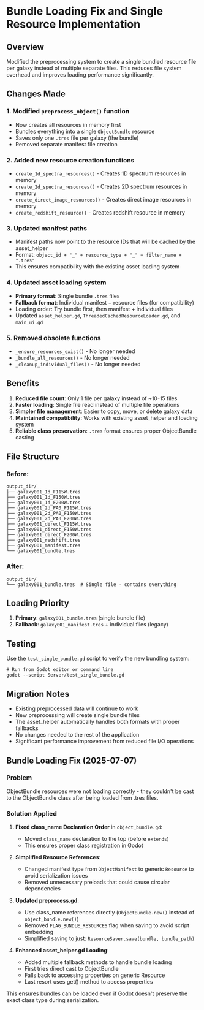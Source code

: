 # Bundle Loading Fix and Single Resource Implementation

## Overview
Modified the preprocessing system to create a single bundled resource file per galaxy instead of multiple separate files. This reduces file system overhead and improves loading performance significantly.

## Changes Made

### 1. Modified `preprocess_object()` function
- Now creates all resources in memory first
- Bundles everything into a single `ObjectBundle` resource
- Saves only one `.tres` file per galaxy (the bundle)
- Removed separate manifest file creation

### 2. Added new resource creation functions
- `create_1d_spectra_resources()` - Creates 1D spectrum resources in memory
- `create_2d_spectra_resources()` - Creates 2D spectrum resources in memory
- `create_direct_image_resources()` - Creates direct image resources in memory
- `create_redshift_resource()` - Creates redshift resource in memory

### 3. Updated manifest paths
- Manifest paths now point to the resource IDs that will be cached by the asset_helper
- Format: `object_id + "_" + resource_type + "_" + filter_name + ".tres"`
- This ensures compatibility with the existing asset loading system

### 4. Updated asset loading system
- **Primary format**: Single bundle `.tres` files
- **Fallback format**: Individual manifest + resource files (for compatibility)
- Loading order: Try bundle first, then manifest + individual files
- Updated `asset_helper.gd`, `ThreadedCachedResourceLoader.gd`, and `main_ui.gd`

### 5. Removed obsolete functions
- `_ensure_resources_exist()` - No longer needed
- `_bundle_all_resources()` - No longer needed
- `_cleanup_individual_files()` - No longer needed

## Benefits

1. **Reduced file count**: Only 1 file per galaxy instead of ~10-15 files
2. **Faster loading**: Single file read instead of multiple file operations
3. **Simpler file management**: Easier to copy, move, or delete galaxy data
4. **Maintained compatibility**: Works with existing asset_helper and loading system
5. **Reliable class preservation**: `.tres` format ensures proper ObjectBundle casting

## File Structure

### Before:
```
output_dir/
├── galaxy001_1d_F115W.tres
├── galaxy001_1d_F150W.tres
├── galaxy001_1d_F200W.tres
├── galaxy001_2d_PA0_F115W.tres
├── galaxy001_2d_PA0_F150W.tres
├── galaxy001_2d_PA0_F200W.tres
├── galaxy001_direct_F115W.tres
├── galaxy001_direct_F150W.tres
├── galaxy001_direct_F200W.tres
├── galaxy001_redshift.tres
├── galaxy001_manifest.tres
└── galaxy001_bundle.tres
```

### After:
```
output_dir/
└── galaxy001_bundle.tres  # Single file - contains everything
```

## Loading Priority

1. **Primary**: `galaxy001_bundle.tres` (single bundle file)
2. **Fallback**: `galaxy001_manifest.tres` + individual files (legacy)

## Testing

Use the `test_single_bundle.gd` script to verify the new bundling system:
```gdscript
# Run from Godot editor or command line
godot --script Server/test_single_bundle.gd
```

## Migration Notes

- Existing preprocessed data will continue to work
- New preprocessing will create single bundle files
- The asset_helper automatically handles both formats with proper fallbacks
- No changes needed to the rest of the application
- Significant performance improvement from reduced file I/O operations

## Bundle Loading Fix (2025-07-07)

### Problem
ObjectBundle resources were not loading correctly - they couldn't be cast to the ObjectBundle class after being loaded from .tres files.

### Solution Applied

1. **Fixed class_name Declaration Order** in `object_bundle.gd`:
   - Moved `class_name` declaration to the top (before `extends`)
   - This ensures proper class registration in Godot

2. **Simplified Resource References**:
   - Changed manifest type from `ObjectManifest` to generic `Resource` to avoid serialization issues
   - Removed unnecessary preloads that could cause circular dependencies

3. **Updated preprocess.gd**:
   - Use class_name references directly (`ObjectBundle.new()` instead of `object_bundle.new()`)
   - Removed `FLAG_BUNDLE_RESOURCES` flag when saving to avoid script embedding
   - Simplified saving to just: `ResourceSaver.save(bundle, bundle_path)`

4. **Enhanced asset_helper.gd Loading**:
   - Added multiple fallback methods to handle bundle loading
   - First tries direct cast to ObjectBundle
   - Falls back to accessing properties on generic Resource
   - Last resort uses get() method to access properties

This ensures bundles can be loaded even if Godot doesn't preserve the exact class type during serialization.